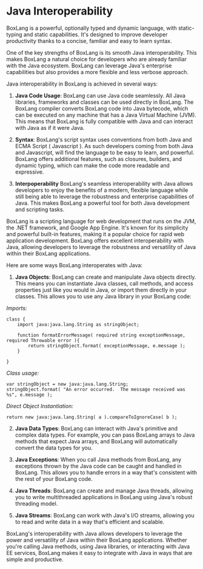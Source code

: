 # Java Interoperability

BoxLang is a powerful, optionally typed and dynamic language, with static-typing and static capabilities. It's designed to improve developer productivity thanks to a concise, familiar and easy to learn syntax. 

One of the key strengths of BoxLang is its smooth Java interoperability. This makes BoxLang a natural choice for developers who are already familiar with the Java ecosystem. BoxLang can leverage Java's enterprise capabilities but also provides a more flexible and less verbose approach.

Java interoperability in BoxLang is achieved in several ways:

1. **Java Code Usage**: BoxLang can use Java code seamlessly. All Java libraries, frameworks and classes can be used directly in BoxLang. The BoxLang compiler converts BoxLang code into Java bytecode, which can be executed on any machine that has a Java Virtual Machine (JVM). This means that BoxLang is fully compatible with Java and can interact with Java as if it were Java.

2. **Syntax**: BoxLang's script syntax uses conventions from both Java and ECMA Script ( Javascript ). As such developers coming from both Java and Javascript, will find the language to be easy to learn, and powerful. BoxLang offers additional features, such as closures, builders, and dynamic typing, which can make the code more readable and expressive.  

3. **Interpoperability** BoxLang's seamless interoperability with Java allows developers to enjoy the benefits of a modern, flexible language while still being able to leverage the robustness and enterprise capabilities of Java. This makes BoxLang a powerful tool for both Java development and scripting tasks.


BoxLang is a scripting language for web development that runs on the JVM, the .NET framework, and Google App Engine. It's known for its simplicity and powerful built-in features, making it a popular choice for rapid web application development. BoxLang offers excellent interoperability with Java, allowing developers to leverage the robustness and versatility of Java within their BoxLang applications.

Here are some ways BoxLang interoperates with Java:

1. **Java Objects**: BoxLang can create and manipulate Java objects directly. This means you can instantiate Java classes, call methods, and access properties just like you would in Java, or import them directly in your classes. This allows you to use any Java library in your BoxLang code:

*Imports:*
```
class {
    import java:java.lang.String as stringObject;

    function formatErrorMessage( required string exceptionMessage, required Throwable error ){
        return stringObject.format( exceptionMessage, e.message );
    }

}
```

*Class usage:*

```
var stringObject = new java:java.lang.String;
stringObject.format( "An error occurred.  The message received was %s", e.message );
```

*Direct Object Instantiation:*

```
return new java:java.lang.String( a ).compareToIgnoreCase( b );
```

2. **Java Data Types**: BoxLang can interact with Java's primitive and complex data types. For example, you can pass BoxLang arrays to Java methods that expect Java arrays, and BoxLang will automatically convert the data types for you.

3. **Java Exceptions**: When you call Java methods from BoxLang, any exceptions thrown by the Java code can be caught and handled in BoxLang. This allows you to handle errors in a way that's consistent with the rest of your BoxLang code.

4. **Java Threads**: BoxLang can create and manage Java threads, allowing you to write multithreaded applications in BoxLang using Java's robust threading model.

5. **Java Streams**: BoxLang can work with Java's I/O streams, allowing you to read and write data in a way that's efficient and scalable.

BoxLang's interoperability with Java allows developers to leverage the power and versatility of Java within their BoxLang applications. Whether you're calling Java methods, using Java libraries, or interacting with Java EE services, BoxLang makes it easy to integrate with Java in ways that are simple and productive.
